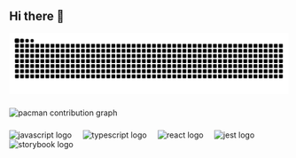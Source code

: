 ## Hi there 👋

<img src="https://raw.githubusercontent.com/BenBen-ouo/BenBen-ouo/output/snake.svg" alt="Snake animation" />

###

<picture>
  <source media="(prefers-color-scheme: dark)" srcset="https://raw.githubusercontent.com/BenBen-ouo/BenBen-ouo/output/pacman-contribution-graph-dark.svg">
  <source media="(prefers-color-scheme: light)" srcset="https://raw.githubusercontent.com/BenBen-ouo/BenBen-ouo/output/pacman-contribution-graph.svg">
  <img alt="pacman contribution graph" src="https://raw.githubusercontent.com/BenBen-ouo/BenBen-ouo/output/pacman-contribution-graph.svg">
</picture>

###

<div align="left">
  <img src="https://cdn.jsdelivr.net/gh/devicons/devicon/icons/javascript/javascript-original.svg" height="40" alt="javascript logo"  />
  <img width="12" />
  <img src="https://cdn.jsdelivr.net/gh/devicons/devicon/icons/typescript/typescript-original.svg" height="40" alt="typescript logo"  />
  <img width="12" />
  <img src="https://cdn.jsdelivr.net/gh/devicons/devicon/icons/react/react-original.svg" height="40" alt="react logo"  />
  <img width="12" />
  <img src="https://cdn.jsdelivr.net/gh/devicons/devicon/icons/jest/jest-plain.svg" height="40" alt="jest logo"  />
  <img width="12" />
  <img src="https://cdn.jsdelivr.net/gh/devicons/devicon/icons/storybook/storybook-original.svg" height="40" alt="storybook logo"  />
</div>

###
